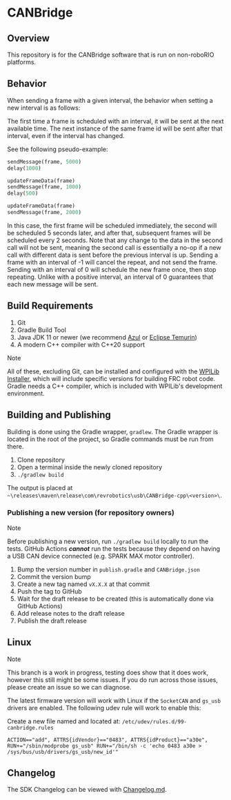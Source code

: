# CANBridge

## Overview

This repository is for the CANBridge software that is run on non-roboRIO platforms.

## Behavior

When sending a frame with a given interval, the behavior when setting a new interval is as follows:

The first time a frame is scheduled with an interval, it will be sent at the next available time. The next instance of the same frame id will be sent after that interval, even if the interval has changed.

See the following pseudo-example:

```py
sendMessage(frame, 5000)
delay(1000)

updateFrameData(frame)
sendMessage(frame, 1000)
delay(500)

updateFrameData(frame)
sendMessage(frame, 2000)
```

In this case, the first frame will be scheduled immediately,
the second will be scheduled 5 seconds later, and after that,
subsequent frames will be scheduled every 2 seconds. Note
that any change to the data in the second call will not be
sent, meaning the second call is essentially a no-op if a
new call with different data is sent before the previous
interval is up. Sending a frame with an interval of -1
will cancel the repeat, and not send the frame. Sending with
an interval of 0 will schedule the new frame once, then stop
repeating. Unlike with a positive interval, an interval of 0 
guarantees that each new message will be sent.

## Build Requirements

1. Git
2. Gradle Build Tool
3. Java JDK 11 or newer (we recommend [Azul](https://www.azul.com/downloads/#zulu) or [Eclipse Temurin](https://adoptium.net/temurin/))
4. A modern C++ compiler with C++20 support

> [!NOTE]
>
> All of these, excluding Git, can be installed and configured with the [WPILib Installer](https://github.com/wpilibsuite/allwpilib/releases), which will include specific versions for building FRC robot code. Gradle needs a C++ compiler, which is included with WPILib's development environment.

## Building and Publishing

Building is done using the Gradle wrapper, `gradlew`. The Gradle wrapper is located in the root of the project, so Gradle commands must be run from there.

1. Clone repository
2. Open a terminal inside the newly cloned repository
3. `./gradlew build`

The output is placed at `~\releases\maven\release\com\revrobotics\usb\CANBridge-cpp\<version>\`.

### Publishing a new version (for repository owners)

> [!NOTE]
>
> Before publishing a new version, run `./gradlew build` locally to run the tests. GitHub Actions ***cannot*** run the tests because they depend on having a USB CAN device connected (e.g. SPARK MAX motor controller).

1. Bump the version number in `publish.gradle` and `CANBridge.json`
2. Commit the version bump
3. Create a new tag named `vX.X.X` at that commit
4. Push the tag to GitHub
5. Wait for the draft release to be created (this is automatically done via GitHub Actions)
6. Add release notes to the draft release
7. Publish the draft release

## Linux

> [!NOTE]
>
> This branch is a work in progress, testing does show that it does work, however this still might be some issues. If you do run across those issues, please create an issue so we can diagnose.

The latest firmware version will work with Linux if the `SocketCAN` and `gs_usb` drivers are enabled. The following udev rule will work to enable this:

Create a new file named and located at: `/etc/udev/rules.d/99-canbridge.rules`

```text
ACTION=="add", ATTRS{idVendor}=="0483", ATTRS{idProduct}=="a30e", RUN+="/sbin/modprobe gs_usb" RUN+="/bin/sh -c 'echo 0483 a30e > /sys/bus/usb/drivers/gs_usb/new_id'"
```

## Changelog

The SDK Changelog can be viewed with [Changelog.md](Changelog.md).
